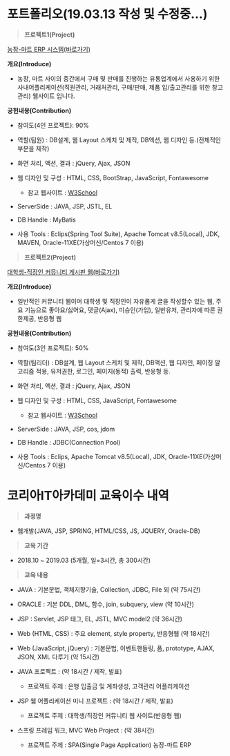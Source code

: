 # 포트폴리오(19.03.13 작성 및 수정중...)

>**프로젝트1(Project)**

[농장-마트 ERP 시스템(바로가기)](https://github.com/teddyray91/serpproject/tree/master/Spring_Project)

**개요(Introduce)**
  * 농장, 마트 사이의 중간에서 구매 및 판매를 진행하는 유통업계에서 사용하기 위한 사내어플리케이션(직원관리, 거래처관리, 구매/판매, 제품 입/출고관리를 위한 창고관리) 웹사이트 입니다.
  
**공헌내용(Contribution)**
  - 참여도(4인 프로젝트): 90%
  
  - 역할(팀원) : DB설계, 웹 Layout 스케치 및 제작, DB액션, 웹 디자인 등.(전체적인 부분을 제작)
  
  - 화면 처리, 액션, 결과 : jQuery, Ajax, JSON
  
  - 웹 디자인 및 구성 : HTML, CSS, BootStrap, JavaScript, Fontawesome
     * 참고 웹사이트  : [W3School](https://www.w3schools.com)
     
  - ServerSide : JAVA, JSP, JSTL, EL
  
  - DB Handle : MyBatis
  
  - 사용 Tools : Eclips(Spring Tool Suite), Apache Tomcat v8.5(Local), JDK, MAVEN, Oracle-11XE(가상머신/Centos 7 이용)
  
>**프로젝트2(Project)**

[대학생-직장인 커뮤니티 게시판 웹(바로가기)](https://github.com/teddyray91/jspproject/tree/master/JSP_miniProject)

**개요(Introduce)**
  * 일반적인 커뮤니티 웹이며 대학생 및 직장인이 자유롭게 글을 작성할수 있는 웹, 주요 기능으로 좋아요/싫어요, 댓글(Ajax), 미승인(가입), 일반유저, 관리자에 따른 권한제공, 반응형 웹
  
**공헌내용(Contribution)**
  - 참여도(3인 프로젝트): 50%
  
  - 역할(팀리더) : DB설계, 웹 Layout 스케치 및 제작, DB액션, 웹 디자인, 페이징 알고리즘 적용, 유저권한, 로그인, 페이지(동적) 출력, 반응형 등.
  
  - 화면 처리, 액션, 결과 : jQuery, Ajax, JSON
  
  - 웹 디자인 및 구성 : HTML, CSS, JavaScript, Fontawesome
     * 참고 웹사이트  : [W3School](https://www.w3schools.com)
     
  - ServerSide : JAVA, JSP, cos, jdom
  
  - DB Handle : JDBC(Connection Pool)
  
  - 사용 Tools : Eclips, Apache Tomcat v8.5(Local), JDK, Oracle-11XE(가상머신/Centos 7 이용)
  

# 코리아IT아카데미 교육이수 내역

>**과정명**

  - 웹개발(JAVA, JSP, SPRING, HTML/CSS, JS, JQUERY, Oracle-DB)

>**교육 기간**

  - 2018.10 ~ 2019.03 (5개월, 일=3시간, 총 300시간)

>**교육 내용**

  - JAVA : 기본문법, 객체지향기술, Collection, JDBC, File 외 (약 75시간)

  - ORACLE : 기본 DDL, DML,  함수, join, subquery, view (약 10시간)

  - JSP : Servlet, JSP 태그,  EL, JSTL,  MVC model2 (약 36시간)

  - Web (HTML, CSS) : 주요 element, style property, 반응형웹 (약 18시간)

  - Web (JavaScript, jQuery) : 기본문법, 이벤트핸들링, 폼, prototype, AJAX, JSON, XML 다루기 (약 15시간)
  
  - JAVA 프로젝트 : (약 18시간 / 제작, 발표)
    * 프로젝트 주제 : 은행 입출금 및 계좌생성, 고객관리 어플리케이션
  - JSP 웹 어플리케이션 미니 프로젝트 : (약 18시간 / 제작, 발표)
    * 프로젝트 주제 : 대학생/직장인 커뮤니티 웹 사이트(반응형 웹)
  - 스프링 프레임 워크, MVC Web Project : (약 38시간)
    * 프로젝트 주제 : SPA(Single Page Application) 농장-마트 ERP
